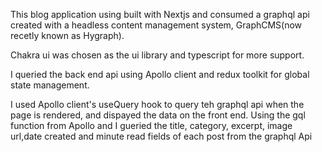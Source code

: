 This blog application using built with Nextjs and consumed a graphql api created with a headless content management system, GraphCMS(now recetly known as Hygraph).

Chakra ui was chosen as the ui library and typescript for more support.

I queried the back end api using Apollo client and redux toolkit for global state management.

I used Apollo client's useQuery hook to query teh graphql api when the page is rendered, and dispayed the data on the front end.
Using the gql function from Apollo and I gueried the title, category, excerpt, image url,date created and minute read fields of each post from the graphql Api